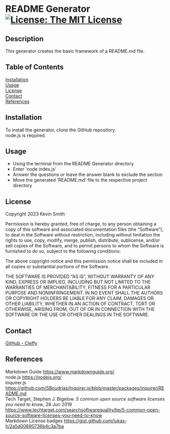 # README Generator [![License: The MIT License](https://img.shields.io/badge/License-MIT-yellow.svg)](https://opensource.org/licenses/MIT)
  ## Description
  This generator creates the basic framework of a README.md file.  
  ## Table of Contents
  [Installation](#Installation)  
  [Usage](#Usage)  
  [License](#License)  
  [Contact](#Contact)  
  [References](#References)  
  ## <div id="Installation">Installation</div>
  To install the generator, clone the GitHub repository.  
  node.js is required.  
  ## <div id="Usage">Usage</div>
  - Using the terminal from the README Generator directory
  - Enter 'node index.js'
  - Answer the questions or leave the answer blank to exclude the section
  - Move the generated 'README.md' file to the respective project directory  
  ## <div id="License">License</div>
  
Copyright 2023 Kevin Smith

Permission is hereby granted, free of charge, to any person obtaining a copy of this software and associated documentation files (the “Software”), to deal in the Software without restriction, including without limitation the rights to use, copy, modify, merge, publish, distribute, sublicense, and/or sell copies of the Software, and to permit persons to whom the Software is furnished to do so, subject to the following conditions:

The above copyright notice and this permission notice shall be included in all copies or substantial portions of the Software.

THE SOFTWARE IS PROVIDED “AS IS”, WITHOUT WARRANTY OF ANY KIND, EXPRESS OR IMPLIED, INCLUDING BUT NOT LIMITED TO THE WARRANTIES OF MERCHANTABILITY, FITNESS FOR A PARTICULAR PURPOSE AND NONINFRINGEMENT. IN NO EVENT SHALL THE AUTHORS OR COPYRIGHT HOLDERS BE LIABLE FOR ANY CLAIM, DAMAGES OR OTHER LIABILITY, WHETHER IN AN ACTION OF CONTRACT, TORT OR OTHERWISE, ARISING FROM, OUT OF OR IN CONNECTION WITH THE SOFTWARE OR THE USE OR OTHER DEALINGS IN THE SOFTWARE.  
  ## <div id="Contact">Contact</div>
  [GitHub - Cleffy](https://github.com/Cleffy/)  
  ## <div id="References">References</div>
  Markdown Guide <https://www.markdownguide.org/><br>node.js <https://nodejs.org/><br>Inquirer.js <https://github.com/SBoudrias/Inquirer.js/blob/master/packages/inquirer/README.md><br>Tech Target, 
Stephen J. Bigelow. *5 common open source software licenses you need to know*, 28 Jun 2019 <https://www.techtarget.com/searchsoftwarequality/tip/5-common-open-source-software-licenses-you-need-to-know><br>Markdown License badges <https://gist.github.com/lukas-h/2a5d00690736b4c3a7ba><br>
